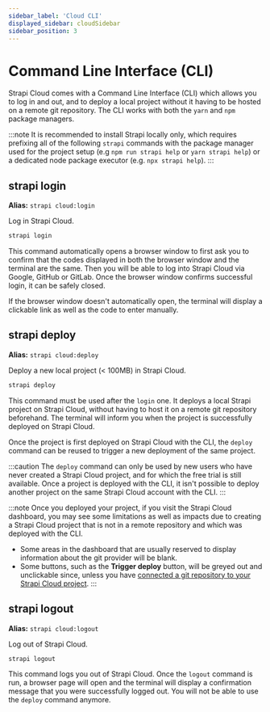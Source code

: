 ```yaml
---
sidebar_label: 'Cloud CLI'
displayed_sidebar: cloudSidebar
sidebar_position: 3
---
```


# Command Line Interface (CLI) <NewBadge />

Strapi Cloud comes with a Command Line Interface (CLI) which allows you to log in and out, and to deploy a local project without it having to be hosted on a remote git repository. The CLI works with both the `yarn` and `npm` package managers.

:::note
It is recommended to install Strapi locally only, which requires prefixing all of the following `strapi` commands with the package manager used for the project setup (e.g `npm run strapi help` or `yarn strapi help`) or a dedicated node package executor (e.g. `npx strapi help`).
:::

## strapi login

**Alias:** `strapi cloud:login`

Log in Strapi Cloud.

```bash
strapi login
```

This command automatically opens a browser window to first ask you to confirm that the codes displayed in both the browser window and the terminal are the same. Then you will be able to log into Strapi Cloud via Google, GitHub or GitLab. Once the browser window confirms successful login, it can be safely closed.

If the browser window doesn't automatically open, the terminal will display a clickable link as well as the code to enter manually.

## strapi deploy

**Alias:** `strapi cloud:deploy`

Deploy a new local project (< 100MB) in Strapi Cloud.

```bash
strapi deploy
```

This command must be used after the `login` one. It deploys a local Strapi project on Strapi Cloud, without having to host it on a remote git repository beforehand. The terminal will inform you when the project is successfully deployed on Strapi Cloud.

Once the project is first deployed on Strapi Cloud with the CLI, the `deploy` command can be reused to trigger a new deployment of the same project.

:::caution
The `deploy` command can only be used by new users who have never created a Strapi Cloud project, and for which the free trial is still available. Once a project is deployed with the CLI, it isn't possible to deploy another project on the same Strapi Cloud account with the CLI.
:::

:::note
Once you deployed your project, if you visit the Strapi Cloud dashboard, you may see some limitations as well as impacts due to creating a Strapi Cloud project that is not in a remote repository and which was deployed with the CLI.

- Some areas in the dashboard that are usually reserved to display information about the git provider will be blank.
- Some buttons, such as the **Trigger deploy** button, will be greyed out and unclickable since, unless you have [connected a git repository to your Strapi Cloud project](/cloud/getting-started/deployment-cli#automatically-deploying-subsequent-changes).
:::

## strapi logout

**Alias:** `strapi cloud:logout`

Log out of Strapi Cloud.

```bash
strapi logout
```

This command logs you out of Strapi Cloud. Once the `logout` command is run, a browser page will open and the terminal will display a confirmation message that you were successfully logged out. You will not be able to use the `deploy` command anymore.

